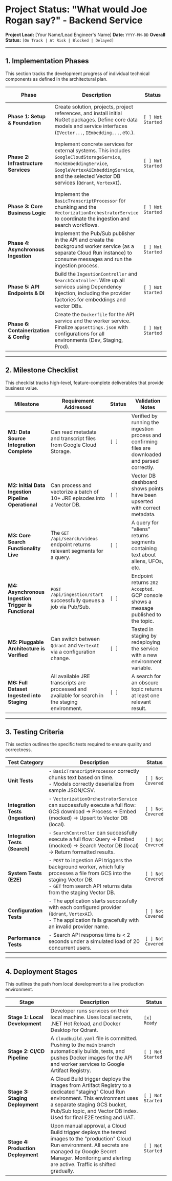 # Project Status: "What would Joe Rogan say?" - Backend Service

**Project Lead:** [Your Name/Lead Engineer's Name]
**Date:** `YYYY-MM-DD`
**Overall Status:** `[On Track | At Risk | Blocked | Delayed]`

---

## 1. Implementation Phases

This section tracks the development progress of individual technical components as defined in the architectural plan.

| Phase                                | Description                                                                                                                                                            | Status                 | Notes / Blockers                                                                 |
| ------------------------------------ | ---------------------------------------------------------------------------------------------------------------------------------------------------------------------- | ---------------------- | -------------------------------------------------------------------------------- |
| **Phase 1: Setup & Foundation**      | Create solution, projects, project references, and install initial NuGet packages. Define core data models and service interfaces (`IVector...`, `IEmbedding...`, etc.). | `[ ] Not Started`      |                                                                                  |
| **Phase 2: Infrastructure Services** | Implement concrete services for external systems. This includes `GoogleCloudStorageService`, `MockEmbeddingService`, `GoogleVertexAiEmbeddingService`, and the selected Vector DB services (`Qdrant`, `VertexAI`). | `[ ] Not Started`      | Requires GCP project setup and credentials for GCS and Vertex AI.                |
| **Phase 3: Core Business Logic**     | Implement the `BasicTranscriptProcessor` for chunking and the `VectorizationOrchestratorService` to coordinate the ingestion and search workflows.                   | `[ ] Not Started`      | Depends on Phase 1 & 2 interfaces.                                               |
| **Phase 4: Asynchronous Ingestion**  | Implement the Pub/Sub publisher in the API and create the background worker service (as a separate Cloud Run instance) to consume messages and run the ingestion process. | `[ ] Not Started`      | Requires Pub/Sub topic to be created in GCP.                                     |
| **Phase 5: API Endpoints & DI**      | Build the `IngestionController` and `SearchController`. Wire up all services using Dependency Injection, including the provider factories for embeddings and vector DBs. | `[ ] Not Started`      |                                                                                  |
| **Phase 6: Containerization & Config** | Create the `Dockerfile` for the API service and the worker service. Finalize `appsettings.json` with configurations for all environments (Dev, Staging, Prod). | `[ ] Not Started`      |                                                                                  |

---

## 2. Milestone Checklist

This checklist tracks high-level, feature-complete deliverables that provide business value.

| Milestone                                                  | Requirement Addressed                                          | Status      | Validation Notes                                                                                   |
| ---------------------------------------------------------- | -------------------------------------------------------------- | ----------- | -------------------------------------------------------------------------------------------------- |
| **M1: Data Source Integration Complete**                   | Can read metadata and transcript files from Google Cloud Storage. | `[ ]`       | Verified by running the ingestion process and confirming files are downloaded and parsed correctly.  |
| **M2: Initial Data Ingestion Pipeline Operational**        | Can process and vectorize a batch of 10+ JRE episodes into a Vector DB. | `[ ]`       | Vector DB dashboard shows points have been upserted with correct metadata.                         |
| **M3: Core Search Functionality Live**                     | The `GET /api/search/videos` endpoint returns relevant segments for a query. | `[ ]`       | A query for "aliens" returns segments containing text about aliens, UFOs, etc.                 |
| **M4: Asynchronous Ingestion Trigger is Functional**       | `POST /api/ingestion/start` successfully queues a job via Pub/Sub. | `[ ]`       | Endpoint returns `202 Accepted`. GCP console shows a message published to the topic.               |
| **M5: Pluggable Architecture is Verified**                 | Can switch between `Qdrant` and `VertexAI` via a configuration change. | `[ ]`       | Tested in staging by redeploying the service with a new environment variable.                      |
| **M6: Full Dataset Ingested into Staging**                 | All available JRE transcripts are processed and available for search in the staging environment. | `[ ]`       | A search for an obscure topic returns at least one relevant result.                                |

---

## 3. Testing Criteria

This section outlines the specific tests required to ensure quality and correctness.

| Test Category                   | Description                                                                                                                                              | Status            |
| ------------------------------- | -------------------------------------------------------------------------------------------------------------------------------------------------------- | ----------------- |
| **Unit Tests**                  | - `BasicTranscriptProcessor` correctly chunks text based on time.<br>- Models correctly deserialize from sample JSON/CSV.                               | `[ ] Not Covered` |
| **Integration Tests (Ingestion)** | - `VectorizationOrchestratorService` can successfully execute a full flow: GCS download -> Process -> Embed (mocked) -> Upsert to Vector DB (local). | `[ ] Not Covered` |
| **Integration Tests (Search)**    | - `SearchController` can successfully execute a full flow: Query -> Embed (mocked) -> Search Vector DB (local) -> Return formatted results.          | `[ ] Not Covered` |
| **System Tests (E2E)**          | - `POST` to ingestion API triggers the background worker, which fully processes a file from GCS into the staging Vector DB.<br>- `GET` from search API returns data from the staging Vector DB. | `[ ] Not Covered` |
| **Configuration Tests**         | - The application starts successfully with each configured provider (`Qdrant`, `VertexAI`).<br>- The application fails gracefully with an invalid provider name. | `[ ] Not Covered` |
| **Performance Tests**           | - Search API response time is < 2 seconds under a simulated load of 20 concurrent users.                                                                 | `[ ] Not Covered` |

---

## 4. Deployment Stages

This outlines the path from local development to a live production environment.

| Stage                   | Description                                                                                                                                                                                                                                     | Status                 |
| ----------------------- | ----------------------------------------------------------------------------------------------------------------------------------------------------------------------------------------------------------------------------------------------- | ---------------------- |
| **Stage 1: Local Development**  | Developer runs services on their local machine. Uses local secrets, .NET Hot Reload, and Docker Desktop for Qdrant.                                                                                                                        | `[x] Ready`            |
| **Stage 2: CI/CD Pipeline**     | A `cloudbuild.yaml` file is committed. Pushing to the `main` branch automatically builds, tests, and pushes Docker images for the API and worker services to Google Artifact Registry.                                                  | `[ ] Not Started`      |
| **Stage 3: Staging Deployment** | A Cloud Build trigger deploys the images from Artifact Registry to a dedicated "staging" Cloud Run environment. This environment uses a separate staging GCS bucket, Pub/Sub topic, and Vector DB index. Used for final E2E testing and UAT. | `[ ] Not Started`      |
| **Stage 4: Production Deployment**| Upon manual approval, a Cloud Build trigger deploys the tested images to the "production" Cloud Run environment. All secrets are managed by Google Secret Manager. Monitoring and alerting are active. Traffic is shifted gradually. | `[ ] Not Started`      |